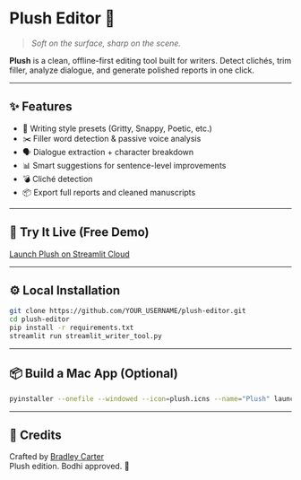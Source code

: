 # Plush Editor 🧠

> *Soft on the surface, sharp on the scene.*  

**Plush** is a clean, offline-first editing tool built for writers. Detect clichés, trim filler, analyze dialogue, and generate polished reports in one click.

---

## ✨ Features

- 🎨 Writing style presets (Gritty, Snappy, Poetic, etc.)
- ✂️ Filler word detection & passive voice analysis
- 🗣 Dialogue extraction + character breakdown
- 📊 Smart suggestions for sentence-level improvements
- 💣 Cliché detection
- 📦 Export full reports and cleaned manuscripts

---

## 🧪 Try It Live (Free Demo)

[Launch Plush on Streamlit Cloud](https://share.streamlit.io/YOUR_USERNAME/plush-editor/main)

---

## ⚙️ Local Installation

```bash
git clone https://github.com/YOUR_USERNAME/plush-editor.git
cd plush-editor
pip install -r requirements.txt
streamlit run streamlit_writer_tool.py
```

---

## 📦 Build a Mac App (Optional)

```bash
pyinstaller --onefile --windowed --icon=plush.icns --name="Plush" launch_plush.py
```

---

## 💬 Credits

Crafted by [Bradley Carter](https://www.writtenbybc.com)  
Plush edition. Bodhi approved. 🐊
